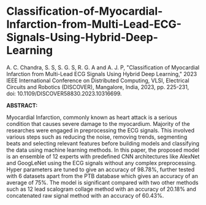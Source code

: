 # Classification-of-Myocardial-Infarction-from-Multi-Lead-ECG-Signals-Using-Hybrid-Deep-Learning
A. C. Chandra, S. S, S. G. S, R. G. A and A. J. P, "Classification of Myocardial Infarction from Multi-Lead ECG Signals Using Hybrid Deep Learning," 2023 IEEE International Conference on Distributed Computing, VLSI, Electrical Circuits and Robotics (DISCOVER), Mangalore, India, 2023, pp. 225-231, doi: 10.1109/DISCOVER58830.2023.10316699.


**ABSTRACT:**

Myocardial Infarction, commonly known as heart 
attack is a serious condition that causes severe damage to the 
myocardium. Majority of the researches were engaged in 
preprocessing the ECG signals. This involved various steps such 
as reducing the noise, removing trends, segmenting beats and 
selecting relevant features before building models and 
classifying the data using machine learning methods. In this 
paper, the proposed model is an ensemble of 12 experts with 
predefined CNN architectures like AlexNet and GoogLeNet 
using the ECG signals without any complex preprocessing. 
Hyper parameters are tuned to give an accuracy of 98.78%, 
further tested with 6 datasets apart from the PTB database 
which gives an accuracy of an average of 75%. The model is 
significant compared with two other methods such as 12 lead 
scalogram collage method with an accuracy of 20.18% and 
concatenated raw signal method with an accuracy of 60.43%.
